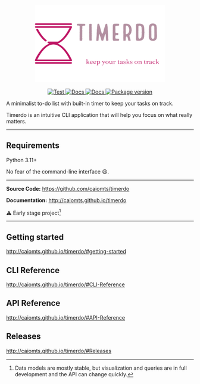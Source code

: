 <p align="center">
  <a href="http://caiomts.github.io/timerdo"><img width="350" height="208" src="https://raw.githubusercontent.com/caiomts/timerdo/master/docs/img/logo.png" alt='timerdo'></a>
</p>


<p align="center">
<a href="https://github.com/caiomts/timerdo/actions?query=workflow%3ATests" targe>
    <img src="https://github.com/caiomts/timerdo/actions/workflows/test_suite.yml/badge.svg" alt="Test">
    </a> 
    <a href="https://github.com/caiomts/timerdo/actions?query=workflow%3ADocs" targe>
    <img src="https://github.com/caiomts/timerdo/actions/workflows/publish_docs.yml/badge.svg" alt="Docs">
</a>
<a href="https://github.com/caiomts/timerdo/actions?query=workflow%3APublish" targe>
    <img src="https://github.com/caiomts/timerdo/actions/workflows/publish_pypi.yml/badge.svg" alt="Docs">
</a>
<a href="https://pypi.org/project/timerdo/">
    <img src="https://badge.fury.io/py/timerdo.svg" alt="Package version">
</a>
</p>

A minimalist to-do list with built-in timer to keep your tasks on track. 

Timerdo is an intuitive CLI application that will help you focus on what really matters.

---
## Requirements

Python 3.11+

No fear of the command-line interface :laughing:.

---

**Source Code:** https://github.com/caiomts/timerdo  

**Documentation:** http://caiomts.github.io/timerdo

:warning: Early stage project[^2]

---

## Getting started

http://caiomts.github.io/timerdo/#getting-started

## CLI Reference

http://caiomts.github.io/timerdo/#CLI-Reference

## API Reference

http://caiomts.github.io/timerdo/#API-Reference

## Releases

http://caiomts.github.io/timerdo/#Releases



[^2]: Data models are mostly stable, but visualization and queries are in full development and the API can change quickly.